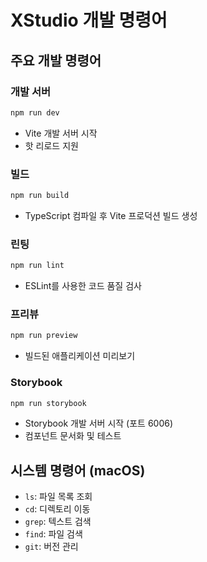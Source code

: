 # XStudio 개발 명령어

## 주요 개발 명령어

### 개발 서버
```bash
npm run dev
```
- Vite 개발 서버 시작
- 핫 리로드 지원

### 빌드
```bash
npm run build
```
- TypeScript 컴파일 후 Vite 프로덕션 빌드 생성

### 린팅
```bash
npm run lint
```
- ESLint를 사용한 코드 품질 검사

### 프리뷰
```bash
npm run preview
```
- 빌드된 애플리케이션 미리보기

### Storybook
```bash
npm run storybook
```
- Storybook 개발 서버 시작 (포트 6006)
- 컴포넌트 문서화 및 테스트

## 시스템 명령어 (macOS)
- `ls`: 파일 목록 조회
- `cd`: 디렉토리 이동
- `grep`: 텍스트 검색
- `find`: 파일 검색
- `git`: 버전 관리